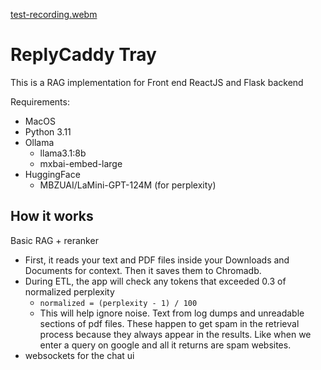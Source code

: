 [test-recording.webm](https://github.com/user-attachments/assets/f0131324-fcb1-4641-9dc9-3fa3b487e3a9)

# ReplyCaddy Tray
This is a RAG implementation for Front end ReactJS and Flask backend

Requirements:
- MacOS
- Python 3.11
- Ollama
  - llama3.1:8b
  - mxbai-embed-large
- HuggingFace
  - MBZUAI/LaMini-GPT-124M (for perplexity)

## How it works

Basic RAG + reranker
- First, it reads your text and PDF files inside your Downloads and Documents for context. Then it saves them to Chromadb.
- During ETL, the app will check any tokens that exceeded 0.3 of normalized perplexity
  - `normalized = (perplexity - 1) / 100`
  - This will help ignore noise. Text from log dumps and unreadable sections of pdf files. These happen to get spam in the retrieval process because they always appear in the results. Like when we enter a query on google and all it returns are spam websites.
- websockets for the chat ui
